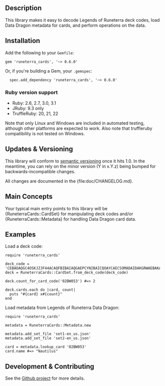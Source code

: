 <!-- This is the README file for the Gem documentation / online documentation. It should be thorough and authoritative for using the Gem, but not discuss development concerns, which belong in the Github README. -->

## Description

This library makes it easy to decode Legends of Runeterra deck codes, load Data Dragon metadata for cards, and perform operations on the data.

## Installation

Add the following to your `Gemfile`:

```
gem 'runeterra_cards', '~> 0.6.0'
```

Or, if you're building a Gem, your `.gemspec`:

```
  spec.add_dependency 'runeterra_cards', '~> 0.6.0'
```

### Ruby version support

* Ruby: 2.6, 2.7, 3.0, 3.1
* JRuby: 9.3 only
* TruffleRuby: 20, 21, 22

Note that only Linux and Windows are included in automated testing, although other platforms are expected to work. Also note that truffleruby compatibility is not tested on Windows.

## Updates & Versioning

This library will conform to [semantic versioning](https://semver.org/) once it hits 1.0. In the meantime, you can rely on the minor version (Y in x.Y.z) being bumped for backwards-incompatible changes.

All changes are documented in the {file:doc/CHANGELOG.md}.

## Main Concepts

Your typical main entry points to this library will be {RuneterraCards::CardSet} for manipulating deck codes and/or {RuneterraCards::Metadata} for handling Data Dragon card data.

## Examples

Load a deck code:

```
require 'runeterra_cards'

deck_code = 'CEBAOAQGC4OSKJZJF44ACAQFBIBAIAQGAEPCYNIBAICQOAYCAECSOMADAIDAKGRWAEBAKAY'
deck = RuneterraCards::CardSet.from_deck_code(deck_code)

deck.count_for_card_code('02BW053') #=> 2

deck.cards.each do |card, count|
  puts "#{card} x#{count}"
end
```

Load metadata from Legends of Runeterra Data Dragon:

```
require 'runeterra_cards'

metadata = RuneterraCards::Metadata.new

metadata.add_set_file 'set1-en_us.json'
metadata.add_set_file 'set2-en_us.json'

card = metadata.lookup_card '02BW053'
card.name #=> "Nautilus"
```

## Development & Contributing

See the [Github project](https://github.com/zofrex/runeterra_cards) for more details.
